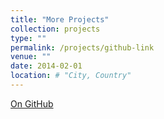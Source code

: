```yaml
---
title: "More Projects"
collection: projects
type: ""
permalink: /projects/github-link
venue: ""
date: 2014-02-01
location: # "City, Country"
---
```


[On GitHub](https://github.com/juliuschanjq)